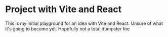 # Project with Vite and React

This is my initial playground for an idea with Vite and React. Unsure of what it's going to become yet. Hopefully not a total dumpster fire
